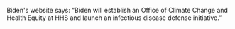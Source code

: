Biden's website says: “Biden will establish an Office of Climate Change and Health Equity at HHS and launch an infectious disease defense initiative.”
